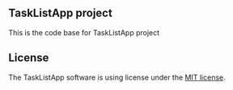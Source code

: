 ## TaskListApp project

This is the code base for TaskListApp project

## License

The TaskListApp software is using license under the [MIT license](https://opensource.org/licenses/MIT).

